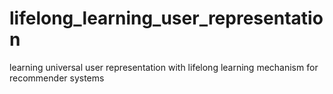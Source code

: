 # lifelong_learning_user_representation
learning universal user representation with lifelong learning mechanism for recommender systems
